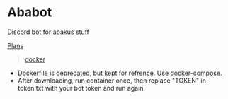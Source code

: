 # Ababot

Discord bot for abakus stuff

[Plans](https://github.com/Areskiko/ababot/projects/1)

> [docker](https://hub.docker.com/repository/docker/areskiko/ababot)

* Dockerfile is deprecated, but kept for refrence. Use docker-compose.
* After downloading, run container once, then replace "TOKEN" in token.txt with your bot token and run again.
